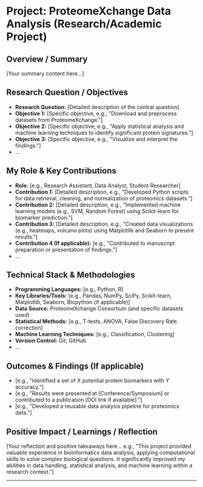 # Project: ProteomeXchange Data Analysis (Research/Academic Project)

<!-- 
This template helps structure your portfolio information for the AI chatbot.
This is for a specific research or academic project, possibly related to bioinformatics or data analysis.
-->

## Overview / Summary

<!-- 
Provide a brief overview of the ProteomeXchange project.
Example: "This research project involved analyzing large-scale proteomics data from the ProteomeXchange consortium to identify [specific research goal, e.g., 'novel biomarkers for a particular disease' or 'patterns in protein expression under certain conditions']."
-->

[Your summary content here...]

## Research Question / Objectives

<!--
Describe the research question the project aimed to answer and the main objectives.
-->

*   **Research Question:** [Detailed description of the central question]
*   **Objective 1:** [Specific objective, e.g., "Download and preprocess datasets from ProteomeXchange."]
*   **Objective 2:** [Specific objective, e.g., "Apply statistical analysis and machine learning techniques to identify significant protein signatures."]
*   **Objective 3:** [Specific objective, e.g., "Visualize and interpret the findings."]
*   ...

## My Role & Key Contributions

<!--
Describe your specific role and contributions to this research project.
-->

*   **Role:** [e.g., Research Assistant, Data Analyst, Student Researcher]
*   **Contribution 1:** [Detailed description, e.g., "Developed Python scripts for data retrieval, cleaning, and normalization of proteomics datasets."]
*   **Contribution 2:** [Detailed description, e.g., "Implemented machine learning models (e.g., SVM, Random Forest) using Scikit-learn for biomarker prediction."]
*   **Contribution 3:** [Detailed description, e.g., "Created data visualizations (e.g., heatmaps, volcano plots) using Matplotlib and Seaborn to present results."]
*   **Contribution 4 (If applicable):** [e.g., "Contributed to manuscript preparation or presentation of findings."]
*   ...

## Technical Stack & Methodologies

<!--
List the key technologies and methodologies used.
-->

*   **Programming Languages:** [e.g., Python, R]
*   **Key Libraries/Tools:** [e.g., Pandas, NumPy, SciPy, Scikit-learn, Matplotlib, Seaborn, Biopython (if applicable)]
*   **Data Source:** ProteomeXchange Consortium (and specific datasets used)
*   **Statistical Methods:** [e.g., T-tests, ANOVA, False Discovery Rate correction]
*   **Machine Learning Techniques:** [e.g., Classification, Clustering]
*   **Version Control:** Git, GitHub
*   ...

## Outcomes & Findings (If applicable)

<!--
Highlight key findings or outcomes of the research.
-->

*   [e.g., "Identified a set of X potential protein biomarkers with Y accuracy."]
*   [e.g., "Results were presented at [Conference/Symposium] or contributed to a publication [DOI link if available]."]
*   [e.g., "Developed a reusable data analysis pipeline for proteomics data."]

## Positive Impact / Learnings / Reflection

<!--
Reflect on this research project.
-->

[Your reflection and positive takeaways here... e.g., "This project provided valuable experience in bioinformatics data analysis, applying computational skills to solve complex biological questions. It significantly improved my abilities in data handling, statistical analysis, and machine learning within a research context."]

--- 